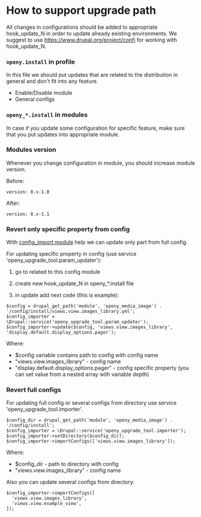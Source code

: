 # How to support upgrade path
All changes in configurations should be added to appropriate hook\_update\_N in order to update already existing environments. We suggest to use https://www.drupal.org/project/confi for working with hook\_update\_N.

### `openy.install` in profile
In this file we should put updates that are related to the distribution in general and don't fit into any feature.

- Enable/Disable module
- General configs

### `openy_*.install` in modules
In case if you update some configuration for specific feature, make sure that you put updates into appropriate module.


### Modules version
Whenever you change configuration in module, you should increase module version.

Before:
```
version: 8.x-1.0
```

After:
```
version: 8.x-1.1
```

### Revert only specific property from config

With [config_import module](https://www.drupal.org/project/confi) help we can update only part from full config.

For updating specific property in config (use service 'openy_upgrade_tool.param_updater'):

1) go to related to this config module

2) create new hook_update_N in openy_*.install file

3) in update add next code (this is example):

```
$config = drupal_get_path('module', 'openy_media_image') . '/config/install/views.view.images_library.yml';
$config_importer = \Drupal::service('openy_upgrade_tool.param_updater');
$config_importer->update($config, 'views.view.images_library', 'display.default.display_options.pager');
```
Where:
- $config variable contains path to config with config name
- "views.view.images_library" - config name
- "display.default.display_options.pager" - config specific property (you can set value from a nested array with variable depth)

### Revert full configs
For updating full config or several configs from directory use service 'openy_upgrade_tool.importer'.
```
$config_dir = drupal_get_path('module', 'openy_media_image') . '/config/install';
$config_importer = \Drupal::service('openy_upgrade_tool.importer');
$config_importer->setDirectory($config_dir);
$config_importer->importConfigs(['views.view.images_library']);
```
Where:
- $config_dir - path to directory with config
- "views.view.images_library" - config name


Also you can update several configs from directory:
```
$config_importer->importConfigs([
  'views.view.images_library',
  'views.view.example_view',
]);
```